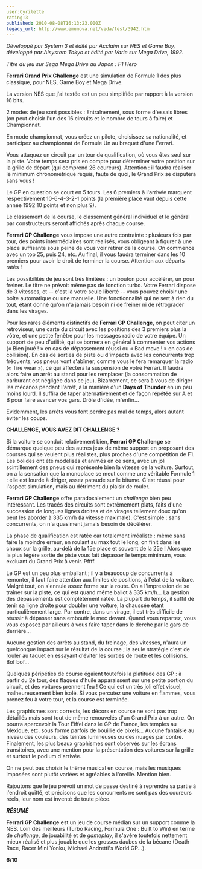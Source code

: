 ```yaml
---
user:Cyrilette
rating:3
published: 2010-08-08T16:13:23.000Z
legacy_url: http://www.emunova.net/veda/test/3942.htm
---
```

_Développé par System 3 et édité par Acclaim sur NES et Game Boy, développé par Aisystem Tokyo et édité par Varie sur Mega Drive, 1992\._  

_Titre du jeu sur Sega Mega Drive au Japon : F1 Hero_  

   

**Ferrari Grand Prix Challenge** est une simulation de Formule 1 des plus classique, pour NES, Game Boy et Mega Drive.  

La version NES que j'ai testée est un peu simplifiée par rapport à la version 16 bits.  

   

2 modes de jeu sont possibles : Entraînement, sous forme d'essais libres (on peut choisir l'un des 16 circuits et le nombre de tours à faire) et Championnat.  

En mode championnat, vous créez un pilote, choisissez sa nationalité, et participez au championnat de Formule Un au braquet d'une Ferrari.  

   

Vous attaquez un circuit par un tour de qualification, où vous êtes seul sur la piste. Votre temps sera pris en compte pour déterminer votre position sur la grille de départ (qui comprend 26 coureurs). Attention : il faudra réaliser le minimum chronométrique requis, faute de quoi, le Grand Prix se disputera sans vous !  

   

Le GP en question se court en 5 tours. Les 6 premiers à l'arrivée marquent respectivement 10-6-4-3-2-1 points (la première place vaut depuis cette année 1992 10 points et non plus 9).  

Le classement de la course, le classement général individuel et le général par constructeurs seront affichés après chaque course.  

   

**Ferrari GP Challenge** vous impose une autre contrainte : plusieurs fois par tour, des points intermédiaires sont réalisés, vous obligeant à figurer à une place suffisante sous peine de vous voir retirer de la course. On commence avec un top 25, puis 24, etc. Au final, il vous faudra terminer dans les 10 premiers pour avoir le droit de terminer la course. Attention aux départs ratés !  

   

Les possibilités de jeu sont très limitées : un bouton pour accélérer, un pour freiner. Le titre ne prévoit même pas de fonction turbo. Votre Ferrari dispose de 3 vitesses, et -- c'est là votre seule liberté -- vous pouvez choisir une boîte automatique ou une manuelle. Une fonctionnalité qui ne sert à rien du tout, étant donné qu'on n'a jamais besoin ni de freiner ni de rétrograder dans les virages.  

   

Pour les rares éléments distinctifs de **Ferrari GP Challenge**, on peut citer un rétroviseur, une carte du circuit avec les positions des 3 premiers plus la vôtre, et une petite fenêtre pour les messages radio de votre équipe. Un support de peu d'utilité, qui se bornera en général à commenter vos actions (« Bien joué ! » en cas de dépassement réussi ou « Bad move ! » en cas de collision). En cas de sorties de piste ou d'impacts avec les concurrents trop fréquents, vos pneus vont s'abîmer, comme vous le fera remarquer la radio (« Tire wear »), ce qui affectera la suspension de votre Ferrari. Il faudra alors faire un arrêt au stand pour les remplacer (la consommation de carburant est négligée dans ce jeu). Bizarrement, ce sera à vous de diriger les mécanos pendant l'arrêt, à la manière d'un **Days of Thunder** en un peu moins lourd. Il suffira de taper alternativement et de façon répétée sur A et B pour faire avancer vos gars. Drôle d'idée, m'enfin...  

Évidemment, les arrêts vous font perdre pas mal de temps, alors autant éviter les coups.  

  

**CHALLENGE, VOUS AVEZ DIT CHALLENGE ?**  

Si la voiture se conduit relativement bien, **Ferrari GP Challenge** se démarque quelque peu des autres jeux de même support en proposant des courses qui se veulent plus réalistes, plus proches d'une compétition de F1\. Les bolides ont été modélisés et animés en ce sens, avec un joli scintillement des pneus qui représente bien la vitesse de la voiture. Surtout, on a la sensation que la monoplace se meut comme une véritable Formule 1 : elle est lourde à diriger, assez pataude sur le bitume. C'est réussi pour l'aspect simulation, mais au détriment du plaisir de rouler.  

   

**Ferrari GP Challenge** offre paradoxalement un _challenge_ bien peu intéressant. Les tracés des circuits sont extrêmement plats, faits d'une succession de longues lignes droites et de virages tellement doux qu'on peut les aborder à 335 km/h (la vitesse maximale). C'est simple : sans concurrents, on n'a quasiment jamais besoin de décélérer.  

La phase de qualification est ratée car totalement irréaliste : même sans faire la moindre erreur, en roulant au max tout le long, on finit dans les choux sur la grille, au-delà de la 15e place et souvent de la 25e ! Alors que la plus légère sortie de piste vous fait dépasser le temps minimum, vous excluant du Grand Prix à venir. Pffff.  

Le GP est un peu plus emballant ; il y a beaucoup de concurrents à remonter, il faut faire attention aux limites de positions, à l'état de la voiture. Malgré tout, on s'ennuie assez ferme sur la route. On a l'impression de se traîner sur la piste, ce qui est quand même ballot à 335 km/h... La gestion des dépassements est complètement ratée. La plupart du temps, il suffit de tenir sa ligne droite pour doubler une voiture, la chaussée étant particulièrement large. Par contre, dans un virage, il est très difficile de réussir à dépasser sans emboutir le mec devant. Quand vous repartez, vous vous exposez par ailleurs à vous faire taper dans le derche par le gars de derrière...  

Aucune gestion des arrêts au stand, du freinage, des vitesses, n'aura un quelconque impact sur le résultat de la course ; la seule stratégie c'est de rouler au taquet en essayant d'éviter les sorties de route et les collisions. Bof bof...  

   

Quelques péripéties de course égaient toutefois la platitude des GP : à partir du 2e tour, des flaques d'huile apparaissent sur une petite portion du circuit, et des voitures prennent feu ! Ce qui est un très joli effet visuel, malheureusement bien isolé. Si vous percutez une voiture en flammes, vous prenez feu à votre tour, et la course est terminée.  

   

Les graphismes sont corrects, les décors en course ne sont pas trop détaillés mais sont tout de même renouvelés d'un Grand Prix à un autre. On pourra apercevoir la Tour Eiffel dans le GP de France, les temples au Mexique, etc. sous forme parfois de bouillie de pixels... Aucune fantaisie au niveau des couleurs, des teintes lumineuses ou des nuages par contre. Finalement, les plus beaux graphismes sont observés sur les écrans transitoires, avec une mention pour la présentation des voitures sur la grille et surtout le podium d'arrivée.  

   

On ne peut pas choisir le thème musical en course, mais les musiques imposées sont plutôt variées et agréables à l'oreille. Mention bien.  

   

Rajoutons que le jeu prévoit un mot de passe destiné à reprendre sa partie à l'endroit quitté, et précisons que les concurrents ne sont pas des coureurs réels, leur nom est inventé de toute pièce.  

   

**_RÉSUMÉ_**  

**Ferrari GP Challenge** est un jeu de course médian sur un support comme la NES. Loin des meilleurs (Turbo Racing, Formula One : Built to Win) en terme de _challenge_, de jouabilité et de _gameplay_, il s'avère toutefois nettement mieux réalisé et plus jouable que les grosses daubes de la bécane (Death Race, Racer Mini Yonku, Michael Andretti's World GP...).  

  

**6/10**